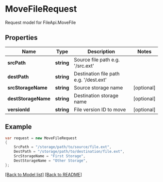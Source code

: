 
# MoveFileRequest

Request model for FileApi.MoveFile

## Properties

Name | Type | Description  | Notes
------------- | ------------- | ------------- | -------------
**srcPath** | **string**| Source file path e.g. &#39;/src.ext&#39; | 
**destPath** | **string**| Destination file path e.g. &#39;/dest.ext&#39; | 
**srcStorageName** | **string**| Source storage name | [optional] 
**destStorageName** | **string**| Destination storage name | [optional] 
**versionId** | **string**| File version ID to move | [optional] 

## Example
```csharp
var request = new MoveFileRequest
{ 
    SrcPath = "/storage/path/to/source/file.ext",
    DestPath = "/storage/path/to/destination/file.ext",
    SrcStorageName = "First Storage",
    DestStorageName = "Other Storage",
};
```

[[Back to Model list]](Models.md) [[Back to README]](README.md)
